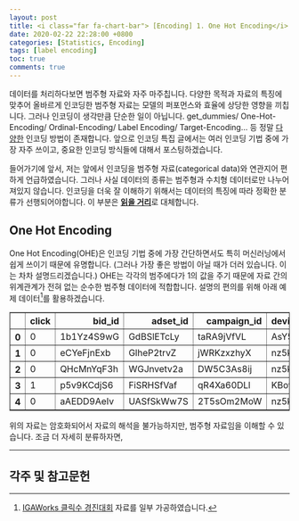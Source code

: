 ```yaml
---
layout: post
title: <i class="far fa-chart-bar"> [Encoding] 1. One Hot Encoding</i>
date: 2020-02-22 22:28:00 +0800
categories: [Statistics, Encoding]
tags: [label encoding]
toc: true
comments: true
---
```


데이터를 처리하다보면 범주형 자료와 자주 마주칩니다. 다양한 목적과 자료의 특징에 맞추어 올바르게 인코딩한 범주형 자료는 모델의 퍼포먼스와 효율에 상당한 영향을 끼칩니다. 그러나 인코딩이 생각만큼 단순한 일이 아닙니다. get_dummies/ One-Hot-Encoding/ Ordinal-Encoding/ Label Encoding/ Target-Encoding... 등 정말 [다양한](http://contrib.scikit-learn.org/categorical-encoding/index.html) 인코딩 방법이 존재합니다. 앞으로 인코딩 특집 글에서는 여러 인코딩 기법 중에 가장 자주 쓰이고, 중요한 인코딩 방식들에 대해서 포스팅하겠습니다. 

들어가기에 앞서, 저는 앞에서 인코딩을 범주형 자료(categorical data)와 연관지어 편하게 언급하였습니다. 그러나 사실 데이터의 종류는 범주형과 수치형 데이터로만 나누어져있지 않습니다. 인코딩을 더욱 잘 이해하기 위해서는 데이터의 특징에 따라 정확한 분류가 선행되어야합니다. 이 부분은 <b>[읽을 거리](https://towardsdatascience.com/7-data-types-a-better-way-to-think-about-data-types-for-machine-learning-939fae99a689)</b>로 대체합니다.

## One Hot Encoding
One Hot Encoding(OHE)은 인코딩 기법 중에 가장 간단하면서도 특히 머신러닝에서 쉽게 쓰이기 때문에 유명합니다. (그러나 가장 좋은 방법이 아닐 때가 더러 있습니다. 이는 차차 설명드리겠습니다.) OHE는 각각의 범주에다가 1의 값을 주기 때문에 자료 간의 위계관계가 전혀 없는 순수한 범주형 데이터에 적합합니다. 설명의 편의를 위해 아래 예제 데이터[^ex]를 활용하겠습니다.  

[^ex]: [IGAWorks 클릭수 경진대회](https://haehwan.github.io/posts/Comp-CTR/) 자료를 일부 가공하였습니다.  


<div>
<style scoped>
    .dataframe tbody tr th:only-of-type {
        vertical-align: middle;
    }

    .dataframe tbody tr th {
        vertical-align: top;
    }

    .dataframe thead th {
        text-align: right;
    }
</style>
<table border="1" class="dataframe">
  <thead>
    <tr style="text-align: right;">
      <th></th>
      <th>click</th>
      <th>bid_id</th>
      <th>adset_id</th>
      <th>campaign_id</th>
      <th>device_model</th>
      <th>device_os</th>
      <th>device_country</th>
    </tr>
  </thead>
  <tbody>
    <tr>
      <th>0</th>
      <td>0</td>
      <td>1b1Yz4S9wG</td>
      <td>GdBSlETcLy</td>
      <td>taRA9jVfVL</td>
      <td>AsY5LC0NLu</td>
      <td>TG14pLUXCY</td>
      <td>PCCn9Q1m20</td>
    </tr>
    <tr>
      <th>1</th>
      <td>0</td>
      <td>eCYeFjnExb</td>
      <td>GlheP2trvZ</td>
      <td>jWRKzxzhyX</td>
      <td>nz5kFLSj4p</td>
      <td>TG14pLUXCY</td>
      <td>PCCn9Q1m20</td>
    </tr>
    <tr>
      <th>2</th>
      <td>0</td>
      <td>QHcMnYqF3h</td>
      <td>WGJnvetv2a</td>
      <td>DW5C3As8ij</td>
      <td>nz5kFLSj4p</td>
      <td>TG14pLUXCY</td>
      <td>PCCn9Q1m20</td>
    </tr>
    <tr>
      <th>3</th>
      <td>1</td>
      <td>p5v9KCdjS6</td>
      <td>FiSRHSfVaf</td>
      <td>qR4Xa60DLl</td>
      <td>KBowLApKOt</td>
      <td>TG14pLUXCY</td>
      <td>PCCn9Q1m20</td>
    </tr>
    <tr>
      <th>4</th>
      <td>0</td>
      <td>aAEDD9AeIv</td>
      <td>UASfSkWw7S</td>
      <td>2T5sOm2MoW</td>
      <td>nz5kFLSj4p</td>
      <td>TG14pLUXCY</td>
      <td>PCCn9Q1m20</td>
    </tr>
  </tbody>
</table>
</div>


위의 자료는 암호화되어서 자료의 해석을 불가능하지만, 범주형 자료임을 이해할 수 있습니다. 조금 더 자세히 분류하자면, 

***  

## 각주 및 참고문헌

